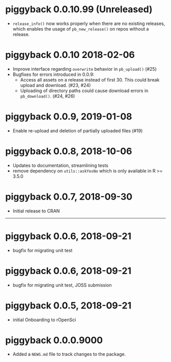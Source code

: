 # piggyback 0.0.10.99 (Unreleased)

* `release_info()` now works properly when there are no existing releases, which enables the usage of `pb_new_release()` on repos without a release.

# piggyback 0.0.10 2018-02-06

* Improve interface regarding `overwrite` behavior in `pb_upload()` (#25)
* Bugfixes for errors introduced in 0.0.9: 
   - Access all assets on a release instead of first 30.  This could break upload and download. (#23, #24)
   - Uploading of directory paths could cause download errors in `pb_download()`. (#24, #26)

# piggyback 0.0.9, 2019-01-08

* Enable re-upload and deletion of partially uploaded files (#19)

# piggyback 0.0.8, 2018-10-06

* Updates to documentation, streamlining tests
* remove dependency on `utils::askYesNo` which is only available in R >= 3.5.0

# piggyback 0.0.7, 2018-09-30

* Initial release to CRAN

--------------------------------------------

# piggyback 0.0.6, 2018-09-21

* bugfix for migrating unit test

# piggyback 0.0.6, 2018-09-21

* bugfix for migrating unit test, JOSS submission

# piggyback 0.0.5, 2018-09-21

* initial Onboarding to rOpenSci

# piggyback 0.0.0.9000

* Added a `NEWS.md` file to track changes to the package.

